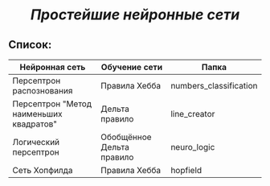 ***<h1 align = "center">Простейшие нейронные сети</a>***

**<h2> Список: </h2>** 

| Нейронная сеть                         | Обучение сети            | Папка                  |
| -------------------------------------- | ------------------------ | ---------------------- |
| Персептрон распознования               | Правила Хебба            | numbers_classification |
| Персептрон "Метод наименьших квадратов"| Дельта правило           | line_creator           |
| Логический персептрон                  | Обобщённое Дельта правило| neuro_logic            |
| Сеть Хопфилда                          | Правила Хебба            | hopfield               | 